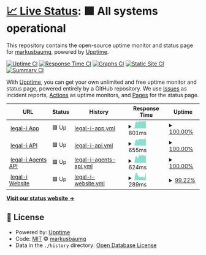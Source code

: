 # [📈 Live Status](https://demo.upptime.js.org): <!--live status--> **🟩 All systems operational**

This repository contains the open-source uptime monitor and status page for [markusbaumg](https://demo.upptime.js.org), powered by [Upptime](https://github.com/upptime/upptime).

[![Uptime CI](https://github.com/markusbaumg/status/workflows/Uptime%20CI/badge.svg)](https://github.com/markusbaumg/status/actions?query=workflow%3A%22Uptime+CI%22)
[![Response Time CI](https://github.com/markusbaumg/status/workflows/Response%20Time%20CI/badge.svg)](https://github.com/markusbaumg/status/actions?query=workflow%3A%22Response+Time+CI%22)
[![Graphs CI](https://github.com/markusbaumg/status/workflows/Graphs%20CI/badge.svg)](https://github.com/markusbaumg/status/actions?query=workflow%3A%22Graphs+CI%22)
[![Static Site CI](https://github.com/markusbaumg/status/workflows/Static%20Site%20CI/badge.svg)](https://github.com/markusbaumg/status/actions?query=workflow%3A%22Static+Site+CI%22)
[![Summary CI](https://github.com/markusbaumg/status/workflows/Summary%20CI/badge.svg)](https://github.com/markusbaumg/status/actions?query=workflow%3A%22Summary+CI%22)

With [Upptime](https://upptime.js.org), you can get your own unlimited and free uptime monitor and status page, powered entirely by a GitHub repository. We use [Issues](https://github.com/markusbaumg/status/issues) as incident reports, [Actions](https://github.com/markusbaumg/status/actions) as uptime monitors, and [Pages](https://demo.upptime.js.org) for the status page.

<!--start: status pages-->
<!-- This summary is generated by Upptime (https://github.com/upptime/upptime) -->
<!-- Do not edit this manually, your changes will be overwritten -->
<!-- prettier-ignore -->
| URL | Status | History | Response Time | Uptime |
| --- | ------ | ------- | ------------- | ------ |
| <img alt="" src="https://favicons.githubusercontent.com/app.legal-i.ch" height="13"> [legal-i App](https://app.legal-i.ch) | 🟩 Up | [legal-i-app.yml](https://github.com/legal-i/status/commits/HEAD/history/legal-i-app.yml) | <details><summary><img alt="Response time graph" src="./graphs/legal-i-app/response-time-week.png" height="20"> 801ms</summary><br><a href="https://status.legal-i.ch/history/legal-i-app"><img alt="Response time 846" src="https://img.shields.io/endpoint?url=https%3A%2F%2Fraw.githubusercontent.com%2Flegal-i%2Fstatus%2FHEAD%2Fapi%2Flegal-i-app%2Fresponse-time.json"></a><br><a href="https://status.legal-i.ch/history/legal-i-app"><img alt="24-hour response time 801" src="https://img.shields.io/endpoint?url=https%3A%2F%2Fraw.githubusercontent.com%2Flegal-i%2Fstatus%2FHEAD%2Fapi%2Flegal-i-app%2Fresponse-time-day.json"></a><br><a href="https://status.legal-i.ch/history/legal-i-app"><img alt="7-day response time 801" src="https://img.shields.io/endpoint?url=https%3A%2F%2Fraw.githubusercontent.com%2Flegal-i%2Fstatus%2FHEAD%2Fapi%2Flegal-i-app%2Fresponse-time-week.json"></a><br><a href="https://status.legal-i.ch/history/legal-i-app"><img alt="30-day response time 771" src="https://img.shields.io/endpoint?url=https%3A%2F%2Fraw.githubusercontent.com%2Flegal-i%2Fstatus%2FHEAD%2Fapi%2Flegal-i-app%2Fresponse-time-month.json"></a><br><a href="https://status.legal-i.ch/history/legal-i-app"><img alt="1-year response time 846" src="https://img.shields.io/endpoint?url=https%3A%2F%2Fraw.githubusercontent.com%2Flegal-i%2Fstatus%2FHEAD%2Fapi%2Flegal-i-app%2Fresponse-time-year.json"></a></details> | <details><summary><a href="https://status.legal-i.ch/history/legal-i-app">100.00%</a></summary><a href="https://status.legal-i.ch/history/legal-i-app"><img alt="All-time uptime 99.99%" src="https://img.shields.io/endpoint?url=https%3A%2F%2Fraw.githubusercontent.com%2Flegal-i%2Fstatus%2FHEAD%2Fapi%2Flegal-i-app%2Fuptime.json"></a><br><a href="https://status.legal-i.ch/history/legal-i-app"><img alt="24-hour uptime 100.00%" src="https://img.shields.io/endpoint?url=https%3A%2F%2Fraw.githubusercontent.com%2Flegal-i%2Fstatus%2FHEAD%2Fapi%2Flegal-i-app%2Fuptime-day.json"></a><br><a href="https://status.legal-i.ch/history/legal-i-app"><img alt="7-day uptime 100.00%" src="https://img.shields.io/endpoint?url=https%3A%2F%2Fraw.githubusercontent.com%2Flegal-i%2Fstatus%2FHEAD%2Fapi%2Flegal-i-app%2Fuptime-week.json"></a><br><a href="https://status.legal-i.ch/history/legal-i-app"><img alt="30-day uptime 100.00%" src="https://img.shields.io/endpoint?url=https%3A%2F%2Fraw.githubusercontent.com%2Flegal-i%2Fstatus%2FHEAD%2Fapi%2Flegal-i-app%2Fuptime-month.json"></a><br><a href="https://status.legal-i.ch/history/legal-i-app"><img alt="1-year uptime 99.99%" src="https://img.shields.io/endpoint?url=https%3A%2F%2Fraw.githubusercontent.com%2Flegal-i%2Fstatus%2FHEAD%2Fapi%2Flegal-i-app%2Fuptime-year.json"></a></details>
| <img alt="" src="https://favicons.githubusercontent.com/api.legal-i.ch" height="13"> [legal-i API](https://api.legal-i.ch/api/v1/short-commit-id) | 🟩 Up | [legal-i-api.yml](https://github.com/legal-i/status/commits/HEAD/history/legal-i-api.yml) | <details><summary><img alt="Response time graph" src="./graphs/legal-i-api/response-time-week.png" height="20"> 655ms</summary><br><a href="https://status.legal-i.ch/history/legal-i-api"><img alt="Response time 856" src="https://img.shields.io/endpoint?url=https%3A%2F%2Fraw.githubusercontent.com%2Flegal-i%2Fstatus%2FHEAD%2Fapi%2Flegal-i-api%2Fresponse-time.json"></a><br><a href="https://status.legal-i.ch/history/legal-i-api"><img alt="24-hour response time 753" src="https://img.shields.io/endpoint?url=https%3A%2F%2Fraw.githubusercontent.com%2Flegal-i%2Fstatus%2FHEAD%2Fapi%2Flegal-i-api%2Fresponse-time-day.json"></a><br><a href="https://status.legal-i.ch/history/legal-i-api"><img alt="7-day response time 655" src="https://img.shields.io/endpoint?url=https%3A%2F%2Fraw.githubusercontent.com%2Flegal-i%2Fstatus%2FHEAD%2Fapi%2Flegal-i-api%2Fresponse-time-week.json"></a><br><a href="https://status.legal-i.ch/history/legal-i-api"><img alt="30-day response time 1341" src="https://img.shields.io/endpoint?url=https%3A%2F%2Fraw.githubusercontent.com%2Flegal-i%2Fstatus%2FHEAD%2Fapi%2Flegal-i-api%2Fresponse-time-month.json"></a><br><a href="https://status.legal-i.ch/history/legal-i-api"><img alt="1-year response time 856" src="https://img.shields.io/endpoint?url=https%3A%2F%2Fraw.githubusercontent.com%2Flegal-i%2Fstatus%2FHEAD%2Fapi%2Flegal-i-api%2Fresponse-time-year.json"></a></details> | <details><summary><a href="https://status.legal-i.ch/history/legal-i-api">100.00%</a></summary><a href="https://status.legal-i.ch/history/legal-i-api"><img alt="All-time uptime 100.00%" src="https://img.shields.io/endpoint?url=https%3A%2F%2Fraw.githubusercontent.com%2Flegal-i%2Fstatus%2FHEAD%2Fapi%2Flegal-i-api%2Fuptime.json"></a><br><a href="https://status.legal-i.ch/history/legal-i-api"><img alt="24-hour uptime 100.00%" src="https://img.shields.io/endpoint?url=https%3A%2F%2Fraw.githubusercontent.com%2Flegal-i%2Fstatus%2FHEAD%2Fapi%2Flegal-i-api%2Fuptime-day.json"></a><br><a href="https://status.legal-i.ch/history/legal-i-api"><img alt="7-day uptime 100.00%" src="https://img.shields.io/endpoint?url=https%3A%2F%2Fraw.githubusercontent.com%2Flegal-i%2Fstatus%2FHEAD%2Fapi%2Flegal-i-api%2Fuptime-week.json"></a><br><a href="https://status.legal-i.ch/history/legal-i-api"><img alt="30-day uptime 100.00%" src="https://img.shields.io/endpoint?url=https%3A%2F%2Fraw.githubusercontent.com%2Flegal-i%2Fstatus%2FHEAD%2Fapi%2Flegal-i-api%2Fuptime-month.json"></a><br><a href="https://status.legal-i.ch/history/legal-i-api"><img alt="1-year uptime 100.00%" src="https://img.shields.io/endpoint?url=https%3A%2F%2Fraw.githubusercontent.com%2Flegal-i%2Fstatus%2FHEAD%2Fapi%2Flegal-i-api%2Fuptime-year.json"></a></details>
| <img alt="" src="https://favicons.githubusercontent.com/agents.legal-i.ch" height="13"> [legal-i Agents API](https://agents.legal-i.ch/api/v1/short-commit-id) | 🟩 Up | [legal-i-agents-api.yml](https://github.com/legal-i/status/commits/HEAD/history/legal-i-agents-api.yml) | <details><summary><img alt="Response time graph" src="./graphs/legal-i-agents-api/response-time-week.png" height="20"> 624ms</summary><br><a href="https://status.legal-i.ch/history/legal-i-agents-api"><img alt="Response time 614" src="https://img.shields.io/endpoint?url=https%3A%2F%2Fraw.githubusercontent.com%2Flegal-i%2Fstatus%2FHEAD%2Fapi%2Flegal-i-agents-api%2Fresponse-time.json"></a><br><a href="https://status.legal-i.ch/history/legal-i-agents-api"><img alt="24-hour response time 662" src="https://img.shields.io/endpoint?url=https%3A%2F%2Fraw.githubusercontent.com%2Flegal-i%2Fstatus%2FHEAD%2Fapi%2Flegal-i-agents-api%2Fresponse-time-day.json"></a><br><a href="https://status.legal-i.ch/history/legal-i-agents-api"><img alt="7-day response time 624" src="https://img.shields.io/endpoint?url=https%3A%2F%2Fraw.githubusercontent.com%2Flegal-i%2Fstatus%2FHEAD%2Fapi%2Flegal-i-agents-api%2Fresponse-time-week.json"></a><br><a href="https://status.legal-i.ch/history/legal-i-agents-api"><img alt="30-day response time 611" src="https://img.shields.io/endpoint?url=https%3A%2F%2Fraw.githubusercontent.com%2Flegal-i%2Fstatus%2FHEAD%2Fapi%2Flegal-i-agents-api%2Fresponse-time-month.json"></a><br><a href="https://status.legal-i.ch/history/legal-i-agents-api"><img alt="1-year response time 614" src="https://img.shields.io/endpoint?url=https%3A%2F%2Fraw.githubusercontent.com%2Flegal-i%2Fstatus%2FHEAD%2Fapi%2Flegal-i-agents-api%2Fresponse-time-year.json"></a></details> | <details><summary><a href="https://status.legal-i.ch/history/legal-i-agents-api">100.00%</a></summary><a href="https://status.legal-i.ch/history/legal-i-agents-api"><img alt="All-time uptime 100.00%" src="https://img.shields.io/endpoint?url=https%3A%2F%2Fraw.githubusercontent.com%2Flegal-i%2Fstatus%2FHEAD%2Fapi%2Flegal-i-agents-api%2Fuptime.json"></a><br><a href="https://status.legal-i.ch/history/legal-i-agents-api"><img alt="24-hour uptime 100.00%" src="https://img.shields.io/endpoint?url=https%3A%2F%2Fraw.githubusercontent.com%2Flegal-i%2Fstatus%2FHEAD%2Fapi%2Flegal-i-agents-api%2Fuptime-day.json"></a><br><a href="https://status.legal-i.ch/history/legal-i-agents-api"><img alt="7-day uptime 100.00%" src="https://img.shields.io/endpoint?url=https%3A%2F%2Fraw.githubusercontent.com%2Flegal-i%2Fstatus%2FHEAD%2Fapi%2Flegal-i-agents-api%2Fuptime-week.json"></a><br><a href="https://status.legal-i.ch/history/legal-i-agents-api"><img alt="30-day uptime 100.00%" src="https://img.shields.io/endpoint?url=https%3A%2F%2Fraw.githubusercontent.com%2Flegal-i%2Fstatus%2FHEAD%2Fapi%2Flegal-i-agents-api%2Fuptime-month.json"></a><br><a href="https://status.legal-i.ch/history/legal-i-agents-api"><img alt="1-year uptime 100.00%" src="https://img.shields.io/endpoint?url=https%3A%2F%2Fraw.githubusercontent.com%2Flegal-i%2Fstatus%2FHEAD%2Fapi%2Flegal-i-agents-api%2Fuptime-year.json"></a></details>
| <img alt="" src="https://favicons.githubusercontent.com/www.legal-i.ch" height="13"> [legal-i Website](https://www.legal-i.ch) | 🟩 Up | [legal-i-website.yml](https://github.com/legal-i/status/commits/HEAD/history/legal-i-website.yml) | <details><summary><img alt="Response time graph" src="./graphs/legal-i-website/response-time-week.png" height="20"> 289ms</summary><br><a href="https://status.legal-i.ch/history/legal-i-website"><img alt="Response time 279" src="https://img.shields.io/endpoint?url=https%3A%2F%2Fraw.githubusercontent.com%2Flegal-i%2Fstatus%2FHEAD%2Fapi%2Flegal-i-website%2Fresponse-time.json"></a><br><a href="https://status.legal-i.ch/history/legal-i-website"><img alt="24-hour response time 528" src="https://img.shields.io/endpoint?url=https%3A%2F%2Fraw.githubusercontent.com%2Flegal-i%2Fstatus%2FHEAD%2Fapi%2Flegal-i-website%2Fresponse-time-day.json"></a><br><a href="https://status.legal-i.ch/history/legal-i-website"><img alt="7-day response time 289" src="https://img.shields.io/endpoint?url=https%3A%2F%2Fraw.githubusercontent.com%2Flegal-i%2Fstatus%2FHEAD%2Fapi%2Flegal-i-website%2Fresponse-time-week.json"></a><br><a href="https://status.legal-i.ch/history/legal-i-website"><img alt="30-day response time 294" src="https://img.shields.io/endpoint?url=https%3A%2F%2Fraw.githubusercontent.com%2Flegal-i%2Fstatus%2FHEAD%2Fapi%2Flegal-i-website%2Fresponse-time-month.json"></a><br><a href="https://status.legal-i.ch/history/legal-i-website"><img alt="1-year response time 279" src="https://img.shields.io/endpoint?url=https%3A%2F%2Fraw.githubusercontent.com%2Flegal-i%2Fstatus%2FHEAD%2Fapi%2Flegal-i-website%2Fresponse-time-year.json"></a></details> | <details><summary><a href="https://status.legal-i.ch/history/legal-i-website">99.22%</a></summary><a href="https://status.legal-i.ch/history/legal-i-website"><img alt="All-time uptime 99.91%" src="https://img.shields.io/endpoint?url=https%3A%2F%2Fraw.githubusercontent.com%2Flegal-i%2Fstatus%2FHEAD%2Fapi%2Flegal-i-website%2Fuptime.json"></a><br><a href="https://status.legal-i.ch/history/legal-i-website"><img alt="24-hour uptime 94.53%" src="https://img.shields.io/endpoint?url=https%3A%2F%2Fraw.githubusercontent.com%2Flegal-i%2Fstatus%2FHEAD%2Fapi%2Flegal-i-website%2Fuptime-day.json"></a><br><a href="https://status.legal-i.ch/history/legal-i-website"><img alt="7-day uptime 99.22%" src="https://img.shields.io/endpoint?url=https%3A%2F%2Fraw.githubusercontent.com%2Flegal-i%2Fstatus%2FHEAD%2Fapi%2Flegal-i-website%2Fuptime-week.json"></a><br><a href="https://status.legal-i.ch/history/legal-i-website"><img alt="30-day uptime 99.82%" src="https://img.shields.io/endpoint?url=https%3A%2F%2Fraw.githubusercontent.com%2Flegal-i%2Fstatus%2FHEAD%2Fapi%2Flegal-i-website%2Fuptime-month.json"></a><br><a href="https://status.legal-i.ch/history/legal-i-website"><img alt="1-year uptime 99.91%" src="https://img.shields.io/endpoint?url=https%3A%2F%2Fraw.githubusercontent.com%2Flegal-i%2Fstatus%2FHEAD%2Fapi%2Flegal-i-website%2Fuptime-year.json"></a></details>

<!--end: status pages-->

[**Visit our status website →**](https://demo.upptime.js.org)

## 📄 License

- Powered by: [Upptime](https://github.com/upptime/upptime)
- Code: [MIT](./LICENSE) © [markusbaumg](https://demo.upptime.js.org)
- Data in the `./history` directory: [Open Database License](https://opendatacommons.org/licenses/odbl/1-0/)
